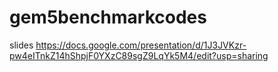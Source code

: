 # gem5benchmarkcodes

slides https://docs.google.com/presentation/d/1J3JVKzr-pw4eITnkZ14hShpjF0YXzC89sgZ9LqYk5M4/edit?usp=sharing
